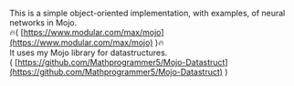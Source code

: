 This is a simple object-oriented implementation, with examples, of neural networks in Mojo.  
🔥( [https://www.modular.com/max/mojo](https://www.modular.com/max/mojo) )🔥  
It uses my Mojo library for datastructures.   
( [https://github.com/Mathprogrammer5/Mojo-Datastruct](https://github.com/Mathprogrammer5/Mojo-Datastruct) )
